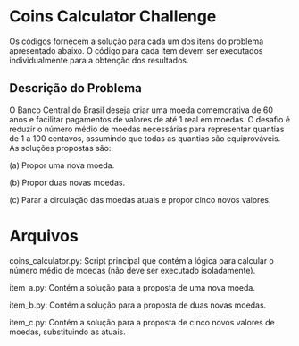 # Coins Calculator Challenge

Os códigos fornecem a solução para cada um dos itens do problema apresentado abaixo. O código para cada item devem ser executados individualmente para a obtenção dos resultados.

## Descrição do Problema

O Banco Central do Brasil deseja criar uma moeda comemorativa de 60 anos e facilitar pagamentos de valores de até 1 real em moedas. O desafio é reduzir o número médio de moedas necessárias para representar quantias de 1 a 100 centavos, assumindo que todas as quantias são equiprováveis. As soluções propostas são:

(a) Propor uma nova moeda.

(b) Propor duas novas moedas.

(c) Parar a circulação das moedas atuais e propor cinco novos valores.

# Arquivos

coins_calculator.py: Script principal que contém a lógica para calcular o número médio de moedas (não deve ser executado isoladamente).

item_a.py: Contém a solução para a proposta de uma nova moeda.

item_b.py: Contém a solução para a proposta de duas novas moedas.

item_c.py: Contém a solução para a proposta de cinco novos valores de moedas, substituindo as atuais.

